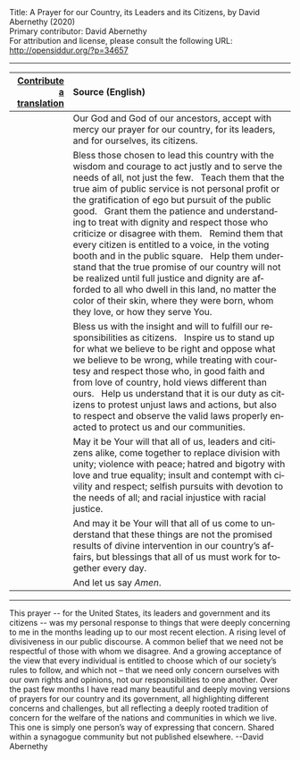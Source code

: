 <html>
<head></head>
<body>
Title: A Prayer for our Country, its Leaders and its Citizens, by David Abernethy (2020)<br />
Primary contributor: David Abernethy<br />
For attribution and license, please consult the following URL: <a href="http://opensiddur.org/?p=34657">http://opensiddur.org/?p=34657</a>
<p />
<hr />

<table style="margin-left: auto;margin-right: auto;" class="draggable">
<thead><tr><th id="x" style="text-align: right;"><a href="/contributing/upload/">Contribute a translation</a></th><th style="text-align: left;">Source (English)</th></tr></thead>
<tbody>
<tr><td style="vertical-align:top;">
<div class="liturgy" lang="he">

</span></div></td>
 
<td style="vertical-align:top;">
<div class="english" lang="en">
Our God and God of our ancestors, 
accept with mercy our prayer for our country, 
for its leaders, and for ourselves, its citizens.
</div></td></tr>


<tr><td style="vertical-align:top;">
<div class="liturgy" lang="he">

</span></div></td>
 
<td style="vertical-align:top;">
<div class="english" lang="en">
Bless those chosen to lead this country 
with the wisdom and courage to act justly 
and to serve the needs of all, not just the few. 
&nbsp; 
Teach them 
that the true aim of public service 
is not personal profit 
or the gratification of ego 
but pursuit of the public good. 
&nbsp; 
Grant them the patience and understanding 
to treat with dignity and respect 
those who criticize or disagree with them.  
&nbsp;
Remind them 
that every citizen is entitled to a voice, 
in the voting booth and in the public square.  
&nbsp;
Help them understand 
that the true promise of our country 
will not be realized 
until full justice and dignity 
are afforded to all who dwell in this land, 
no matter the color of their skin, 
where they were born, 
whom they love, 
or how they serve You.
</div></td></tr>


<tr><td style="vertical-align:top;">
<div class="liturgy" lang="he">

</span></div></td>
 
<td style="vertical-align:top;">
<div class="english" lang="en">
Bless us 
with the insight and will 
to fulfill our responsibilities as citizens.  
&nbsp;
Inspire us 
to stand up for what we believe to be right 
and oppose what we believe to be wrong, 
while treating with courtesy and respect those who, 
in good faith and from love of country, 
hold views different than ours.  
&nbsp;
Help us understand 
that it is our duty as citizens 
to protest unjust laws and actions, 
but also to respect and observe 
the valid laws properly enacted 
to protect us and our communities.
</div></td></tr>


<tr><td style="vertical-align:top;">
<div class="liturgy" lang="he">

</span></div></td>
 
<td style="vertical-align:top;">
<div class="english" lang="en">
May it be Your will that all of us, 
leaders and citizens alike, 
come together to replace division with unity; 
violence with peace; 
hatred and bigotry with love and true equality; 
insult and contempt with civility and respect; 
selfish pursuits with devotion to the needs of all; 
and racial injustice with racial justice.
</div></td></tr>


<tr><td style="vertical-align:top;">
<div class="liturgy" lang="he">

</span></div></td>
 
<td style="vertical-align:top;">
<div class="english" lang="en">
And may it be Your will 
that all of us come to understand 
that these things are not the promised results 
of divine intervention in our country’s affairs, 
but blessings that all of us must work for together 
every day.
</div></td></tr>


<tr><td style="vertical-align:top;">
<div class="liturgy" lang="he">

</span></div></td>
 
<td style="vertical-align:top;">
<div class="english" lang="en">
And let us say 
<em>Amen</em>.
</div></td></tr>
</tbody></table>

<hr />

This prayer -- for the United States, its leaders and government and its citizens -- was my personal response to things that were deeply concerning to me in the months leading up to our most recent election.  A rising level of divisiveness in our public discourse.  A common belief that we need not be respectful of those with whom we disagree.  And a growing acceptance of the view that every individual is entitled to choose which of our society’s rules to follow, and which not – that we need only concern ourselves with our own rights and opinions, not our responsibilities to one another.  Over the past few months I have read many beautiful and deeply moving versions of prayers for our country and its government, all highlighting different concerns and challenges, but all reflecting a deeply rooted tradition of concern for the welfare of the nations and communities in which we live.  This one is simply one person’s way of expressing that concern. Shared within a synagogue community but not published elsewhere. --David Abernethy

&nbsp;



</body>
</html>